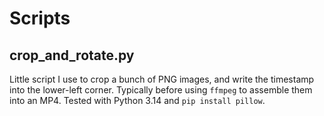 # Scripts

crop_and_rotate.py
------------------

Little script I use to crop a bunch of PNG images, and write the timestamp into the lower-left corner. Typically before using `ffmpeg` to assemble them into an MP4. Tested with Python 3.14 and `pip install pillow`.
